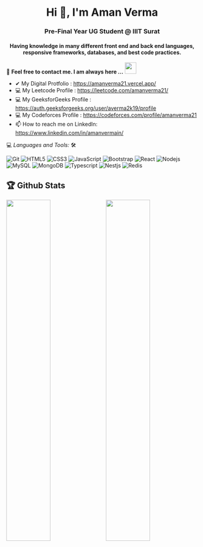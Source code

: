 
<h1 align="center">Hi 🙂, I'm Aman Verma</h1>
<h3 align="center">Pre-Final Year UG Student @ IIIT Surat</h3>

<h4 align="center"> Having knowledge in many different front end and back end languages, responsive frameworks, databases, and best code practices.</h4>

<!-- ![](https://visitor-badge.glitch.me/badge?page_id=amanverma21.amanverma21) -->

📝 **Feel free to contact me. I am always here ...** <img src="https://media.giphy.com/media/WUlplcMpOCEmTGBtBW/giphy.gif" width="30">
<br>
- ✔  My Digital Protfolio :  https://amanverma21.vercel.app/
- 💻 My Leetcode Profile : https://leetcode.com/amanverma21/
- 💻 My GeeksforGeeks Profile : https://auth.geeksforgeeks.org/user/averma2k19/profile
- 💻 My Codeforces Profile : https://codeforces.com/profile/amanverma21
- 📫 How to reach me on LinkedIn: https://www.linkedin.com/in/amanvermain/

💻 *Languages and Tools:* 🛠️<br>

![Git](https://img.shields.io/badge/-Git-000000?style=flat&logo=git&logoColor=F05032&labelColor=ffffff)
![HTML5](https://img.shields.io/badge/-HTML5-000000?style=flat&logo=html5&logoColor=ffffff&labelColor=E34F26)
![CSS3](https://img.shields.io/badge/-CSS3-000000?style=flat&logo=css3&logoColor=ffffff&labelColor=1572B6) 
![JavaScript](https://img.shields.io/badge/-JavaScript-000000?style=flat&logo=javascript)
![Bootstrap](https://img.shields.io/badge/-Bootstrap-000000?style=flat&logo=bootstrap&logoColor=ffffff&labelColor=563D7C)
![React](https://img.shields.io/badge/-React-000000?style=flat&logo=react)
![Nodejs](https://img.shields.io/badge/-Nodejs-000000?style=flat&logo=Node.js)
![MySQL](https://img.shields.io/badge/-MySQL-000000?style=flat&logo=mysql&labelColor=ffffff)
![MongoDB](https://img.shields.io/badge/-MongoDB-000000?style=flat&logo=mongodb&labelColor=ffffff)
![Typescript](https://img.shields.io/badge/-Typescript-000000?style=flat&logo=typescript&labelColor=ffffff)
![Nestjs](https://img.shields.io/badge/-Nestjs-000000?style=flat&logo=nestjs&labelColor=ffffff)
![Redis](https://img.shields.io/badge/-Redis-000000?style=flat&logo=redis&labelColor=ffffff)


## 🏆 Github Stats




<img  src="https://github-readme-stats.vercel.app/api?username=amanverma21&show_icons=true&hide_border=true&theme=dark" width="48%" align="right" >
<img  src="https://github-readme-streak-stats.herokuapp.com/?user=amanverma21" width="48%" >
<br>

